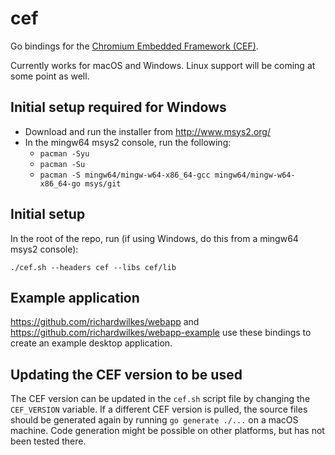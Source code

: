 # cef
Go bindings for the
[Chromium Embedded Framework (CEF)](https://bitbucket.org/chromiumembedded/cef).

Currently works for macOS and Windows. Linux support will be coming at some
point as well.

## Initial setup required for Windows
- Download and run the installer from http://www.msys2.org/
- In the mingw64 msys2 console, run the following:
  - `pacman -Syu`
  - `pacman -Su`
  - `pacman -S mingw64/mingw-w64-x86_64-gcc mingw64/mingw-w64-x86_64-go msys/git`

## Initial setup
In the root of the repo, run (if using Windows, do this from a mingw64 msys2
console):
```
./cef.sh --headers cef --libs cef/lib
```

## Example application
https://github.com/richardwilkes/webapp and
https://github.com/richardwilkes/webapp-example use these bindings to create
an example desktop application.

## Updating the CEF version to be used
The CEF version can be updated in the `cef.sh` script file by changing the
`CEF_VERSION` variable. If a different CEF version is pulled, the source files
should be generated again by running `go generate ./...` on a macOS machine.
Code generation might be possible on other platforms, but has not been tested
there.
